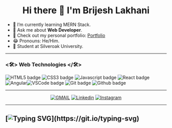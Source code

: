<div  align="center" > 
      <h1>Hi there 👋 I'm <b>Brijesh</b> Lakhani</h1>
</div>

- 🌱 I’m currently learning MERN Stack.
- 💭 Ask me about <b>Web Developer</b>.
- 📌 Check out my personal portfolio: [Portfolio](https://brijesh-lakhani.netlify.app)
- 😂 Pronouns: He/Him.
- 🏫 Student at Silveroak University.


---

### <🛠> Web Technologies </🛠>

![HTML5 badge](https://img.shields.io/badge/HTML5-E34F26?style=for-the-badge&logo=html5&logoColor=white) ![CSS3 badge](https://img.shields.io/badge/CSS3-1572B6?style=for-the-badge&logo=css3&logoColor=white) ![Javascript badge](https://img.shields.io/badge/Javascript-F58529?style=for-the-badge&logo=javascript&logoColor=white) 
![React badge](https://img.shields.io/badge/React-E34F26?style=for-the-badge&logo=react&logoColor=white) 
![Angular](https://img.shields.io/badge/Angular-100000?style=for-the-badge&logo=angular&logoColor=red)![VSCode badge](https://img.shields.io/badge/Visual_Studio_Code-0078D4?style=for-the-badge&logo=visual%20studio%20code&logoColor=white) ![Git badge](https://img.shields.io/badge/GIT-F05032?style=for-the-badge&logo=git&logoColor=white) ![Github badge](https://img.shields.io/badge/GitHub-100000?style=for-the-badge&logo=github&logoColor=white)

---
<div align="center">
       <a href="mailto:lakhani.brijesh376@gmail.com" target="_blank"><img src="https://img.shields.io/badge/Gmail-F58529?&style=for-the-badge&logo=gmail&logoColor=white" alt="GMAIL"></a>
        <a href="https://www.linkedin.com/in/brijesh-lakhani-68272a1a2" target="_blank"><img src="https://img.shields.io/badge/Linkedin-0078D4?&style=for-the-badge&logo=linkedin&logoColor=white" alt="Linkedin"></a>
        <a href="https://www.instagram.com/brijesh_lakhani/" target="_blank"><img src="https://img.shields.io/badge/Instagram-e1306c?&style=for-the-badge&logo=instagram&logoColor=white" alt="Instagram"></a>
</div>

-----
[![Typing SVG](https://readme-typing-svg.herokuapp.com?font=Ubuntu&color=%230EAA20&vCenter=true&lines=Thanks+for+visiting!+You're+welcome!)](https://git.io/typing-svg)
------



